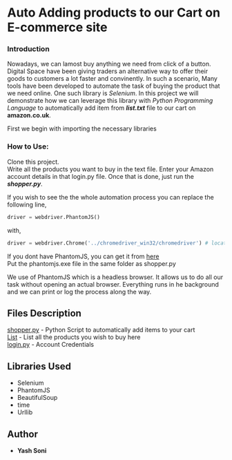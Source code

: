 # Auto Adding products to our Cart on E-commerce site
### Introduction
Nowadays, we can lamost buy anything we need from click of a button. Digital Space have been giving traders an alternative way to offer their goods to customers a lot faster and convinently. In such a scenario, Many tools have been developed to automate the task of buying the product that we need online. One such library is *Selenium*. In this project we will demonstrate how we can leverage this library with *Python Programming Language* to automatically add item from ***list.txt*** file to our cart on **amazon.co.uk**.

First we begin with importing the necessary libraries

### How to Use: </br>
Clone this project. </br>
Write all the products you want to buy in the text file. Enter your Amazon account details in that login.py file. Once that is done, just run the ***shopper.py***. 

If you wish to see the the whole automation process you can replace the following line,
```python
driver = webdriver.PhantomJS() 

```
with, 

```python
driver = webdriver.Chrome('../chromedriver_win32/chromedriver') # location of your selenium chrome driver.
```
If you dont have PhantomJS, you can get it from [here](http://phantomjs.org/download.html) </br>
Put the phantomjs.exe file in the same folder as shopper.py

We use of PhantomJS which is a headless browser. It allows us to do all our task without opening an actual browser. Everything runs in he background and we can print or log the process along the way. 

## Files Description
[shopper.py](https://github.com/ElToro13/ML-Python/blob/master/Data%20Mining/shopper.py) - Python Script to automatically add items to your cart </br>
[List](https://github.com/ElToro13/ML-Python/blob/master/Data%20Mining/list.txt) - List all the products you wish to buy here </br>
[login.py](https://github.com/ElToro13/ML-Python/blob/master/Data%20Mining/login.py) - Account Credentials

## Libraries Used

* Selenium
* PhantomJS
* BeautifulSoup
* time
* Urllib

## Author

* **Yash Soni**
